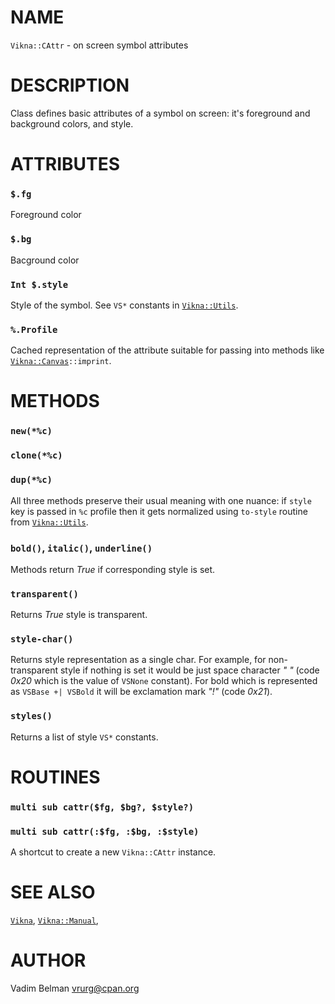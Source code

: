 NAME
====



`Vikna::CAttr` - on screen symbol attributes

DESCRIPTION
===========



Class defines basic attributes of a symbol on screen: it's foreground and background colors, and style.

ATTRIBUTES
==========



### `$.fg`

Foreground color

### `$.bg`

Bacground color

### `Int $.style`

Style of the symbol. See `VS*` constants in [`Vikna::Utils`](https://github.com/vrurg/raku-Vikna/blob/v0.0.3/docs/md/Vikna/Utils.md).

### `%.Profile`

Cached representation of the attribute suitable for passing into methods like [`Vikna::Canvas`](https://github.com/vrurg/raku-Vikna/blob/v0.0.3/docs/md/Vikna/Canvas.md)`::imprint`.

METHODS
=======



### `new(*%c)`

### `clone(*%c)`

### `dup(*%c)`

All three methods preserve their usual meaning with one nuance: if `style` key is passed in `%c` profile then it gets normalized using `to-style` routine from [`Vikna::Utils`](https://github.com/vrurg/raku-Vikna/blob/v0.0.3/docs/md/Vikna/Utils.md).

### `bold()`, `italic()`, `underline()`

Methods return *True* if corresponding style is set.

### `transparent()`

Returns *True* style is transparent.

### `style-char()`

Returns style representation as a single char. For example, for non-transparent style if nothing is set it would be just space character *" "* (code *0x20* which is the value of `VSNone` constant). For bold which is represented as `VSBase +| VSBold` it will be exclamation mark *"!"* (code *0x21*).

### `styles()`

Returns a list of style `VS*` constants.

ROUTINES
========



### `multi sub cattr($fg, $bg?, $style?)`

### `multi sub cattr(:$fg, :$bg, :$style)`

A shortcut to create a new `Vikna::CAttr` instance.

SEE ALSO
========

[`Vikna`](https://github.com/vrurg/raku-Vikna/blob/v0.0.3/docs/md/Vikna.md), [`Vikna::Manual`](https://github.com/vrurg/raku-Vikna/blob/v0.0.3/docs/md/Vikna/Manual.md),

AUTHOR
======

Vadim Belman <vrurg@cpan.org>

